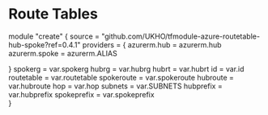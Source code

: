 # Route Tables


module "create" {
  source = "github.com/UKHO/tfmodule-azure-routetable-hub-spoke?ref=0.4.1"
  providers = {
        azurerm.hub   = azurerm.hub
        azurerm.spoke = azurerm.ALIAS
        
}
  spokerg                     =  var.spokerg
  hubrg                       =  var.hubrg
  hubrt                       =  var.hubrt
  id                          =  var.id
  routetable                  =  var.routetable
  spokeroute                  =  var.spokeroute
  hubroute                    =  var.hubroute
  hop                         =  var.hop
  subnets                     =  var.SUBNETS
  hubprefix                   =  var.hubprefix
  spokeprefix                 =  var.spokeprefix  
}
